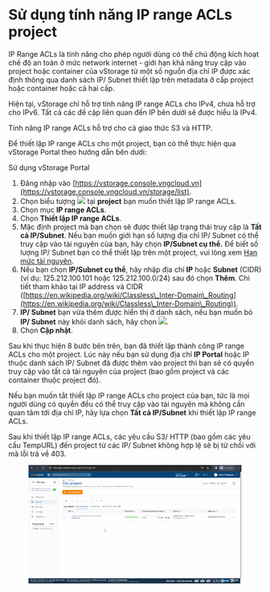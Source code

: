 # Sử dụng tính năng IP range ACLs project

IP Range ACLs là tính năng cho phép người dùng có thể chủ động kích hoạt chế độ an toàn ở mức network internet - giới hạn khả năng truy cập vào project hoặc container của vStorage từ một số nguồn địa chỉ IP được xác định thông qua danh sách IP/ Subnet thiết lập trên metadata ở cấp project hoặc container hoặc cả hai cấp.

Hiện tại, vStorage chỉ hỗ trợ tính năng IP range ACLs cho IPv4, chưa hỗ trợ cho IPv6. Tất cả các đề cập liên quan đến IP bên dưới sẽ được hiểu là IPv4.

Tính năng IP range ACLs hỗ trợ cho cả giao thức S3 và HTTP.

Để thiết lập IP range ACLs cho một project, bạn có thể thực hiện qua vStorage Portal theo hướng dẫn bên dưới:&#x20;

&#x20;Sử dụng vStorage Portal

1. Đăng nhập vào [https://vstorage.console.vngcloud.vn](https://vstorage.console.vngcloud.vn/storage/list).
2. Chọn biểu tượng ![](https://docs.vngcloud.vn/download/thumbnails/59802027/image2023-5-9\_13-12-33.png?version=1\&modificationDate=1683612754000\&api=v2) tại **project** bạn muốn thiết lập IP range ACLs.
3. Chọn mục **IP range ACLs**.
4. Chọn **Thiết lập IP range ACLs**.
5. Mặc định project mà bạn chọn sẽ được thiết lập trạng thái truy cập là **Tất cả IP/Subnet**. Nếu bạn muốn giới hạn số lượng địa chỉ IP/ Subnet có thể truy cập vào tài nguyên của bạn, hãy chọn **IP/Subnet cụ thể.** Để biết số lượng IP/ Subnet bạn có thể thiết lập trên một project, vui lòng xem [Hạn mức tài nguyên](../../han-muc-tai-nguyen.md).
6. Nếu bạn chọn **IP/Subnet cụ thể**, hãy nhập địa chỉ **IP** hoặc **Subnet** (CIDR) (ví dụ: 125.212.100.101 hoặc 125.212.100.0/24) sau đó chọn **Thêm**. Chi tiết tham khảo tại IP address và CIDR ([https://en.wikipedia.org/wiki/Classless\_Inter-Domain\_Routing](https://en.wikipedia.org/wiki/Classless\_Inter-Domain\_Routing)).
7. **IP/ Subnet** bạn vừa thêm được hiển thị ở danh sách, nếu bạn muốn bỏ **IP/ Subnet** này khỏi danh sách, hãy chọn ![](https://docs.vngcloud.vn/download/thumbnails/59802027/image2023-5-9\_13-17-46.png?version=1\&modificationDate=1683613066000\&api=v2).
8. Chọn **Cập nhật**.

Sau khi thực hiện 8 bước bên trên, bạn đã thiết lập thành công IP range ACLs cho một project. Lúc này nếu bạn sử dụng địa chỉ **IP Portal** hoặc IP thuộc danh sách IP/ Subnet đã được thêm vào project thì bạn sẽ có quyền truy cập vào tất cả tài nguyên của project (bao gồm project và các container thuộc project đó).

Nếu bạn muốn tắt thiết lập IP range ACLs cho project của bạn, tức là mọi người dùng có quyền đều có thể truy cập vào tài nguyên mà không cần quan tâm tới địa chỉ IP, hãy lựa chọn **Tất cả IP/Subnet** khi thiết lập IP range ACLs.

Sau khi thiết lập IP range ACLs, các yêu cầu S3/ HTTP (bao gồm các yêu cầu TempURL) đến project từ các IP/ Subnet không hợp lệ sẽ bị từ chối với mã lỗi trả về 403.&#x20;

<figure><img src="../../../../.gitbook/assets/Su_dung_IPRange_ACLs.gif" alt=""><figcaption></figcaption></figure>
